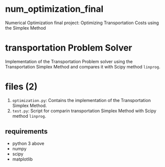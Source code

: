 # num_optimization_final
Numerical Optimization final project: Optimizing Transportation Costs using the Simplex Method

# transportation Problem Solver
Implementation of the Transportation Problem solver using the Transportation Simplex Method and compares it with Scipy method `linprog`.

# files (2)
1. `optimization.py`: Contains the implementation of the Transportation Simplex Method.
2. `test.py`: Script for comparin transportation Simplex Method with Scipy method `linprog`.

## requirements

- python 3 above
- numpy
- scipy
- matplotlib
